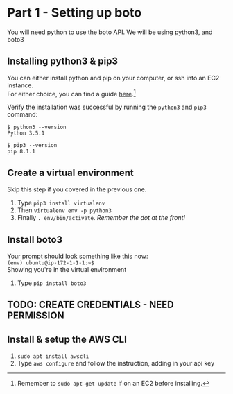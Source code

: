 # Part 1 - Setting up boto
You will need python to use the boto API. We will be using python3, and boto3

## Installing python3 & pip3
You can either install python and pip on your computer, or ssh into an EC2 instance.  
For either choice, you can find a guide [here](https://www.digitalocean.com/community/tutorial_series/how-to-install-and-set-up-a-local-programming-environment-for-python-3).[^1]


Verify the installation was successful by running the `python3` and `pip3` command:

```
$ python3 --version
Python 3.5.1

$ pip3 --version
pip 8.1.1
```

[^1]: Remember to `sudo apt-get update` if on an EC2 before installing.
## Create a virtual environment
Skip this step if you covered in the previous one.  
1. Type `pip3 install virtualenv`
2. Then `virtualenv env -p python3`
3. Finally `. env/bin/activate`. _Remember the dot at the front!_

## Install boto3
Your prompt should look something like this now:  
`(env) ubuntu@ip-172-1-1-1:~$`  
Showing you're in the virtual environment
1. Type `pip install boto3`

## TODO: CREATE CREDENTIALS - NEED PERMISSION
## Install & setup the AWS CLI
1. `sudo apt install awscli`
2. Type `aws configure` and follow the instruction, adding in your api key



